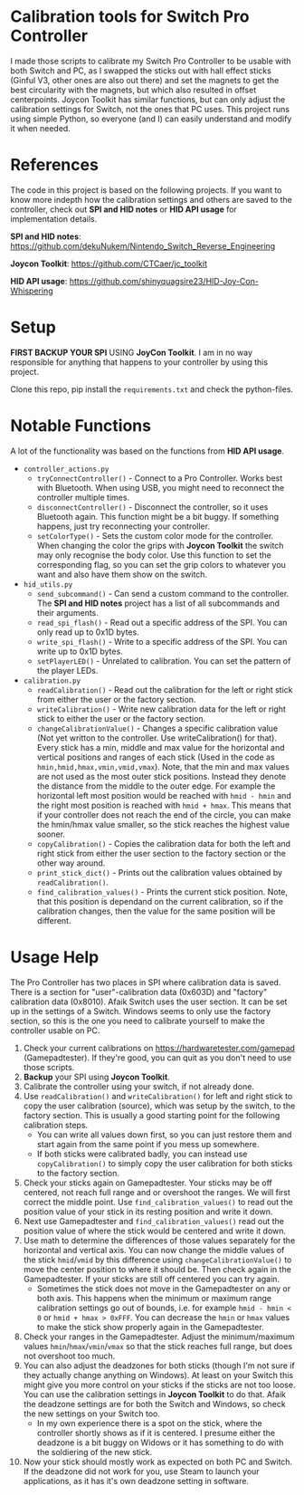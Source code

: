 # Calibration tools for Switch Pro Controller
I made those scripts to calibrate my Switch Pro Controller to be usable with both Switch and PC, as I swapped the sticks out with hall effect sticks (Ginful V3, other ones are also out there) and set the magnets to get the best circularity with the magnets, but which also resulted in offset centerpoints. Joycon Toolkit has similar functions, but can only adjust the calibration settings for Switch, not the ones that PC uses. This project runs using simple Python, so everyone (and I) can easily understand and modify it when needed.
# References
The code in this project is based on the following projects. If you want to know more indepth how the calibration settings and others are saved to the controller, check out **SPI and HID notes** or **HID API usage** for implementation details.

**SPI and HID notes**: https://github.com/dekuNukem/Nintendo_Switch_Reverse_Engineering

**Joycon Toolkit**: https://github.com/CTCaer/jc_toolkit

**HID API usage**: https://github.com/shinyquagsire23/HID-Joy-Con-Whispering
# Setup
**FIRST BACKUP YOUR SPI** USING **JoyCon Toolkit**. I am in no way responsible for anything that happens to your controller by using this project.

Clone this repo, pip install the `requirements.txt` and check the python-files.
# Notable Functions
A lot of the functionality was based on the functions from **HID API usage**.
- `controller_actions.py`
	- `tryConnectController()` - Connect to a Pro Controller. Works best with Bluetooth. When using USB, you might need to reconnect the controller multiple times.
	- `disconnectController()` - Disconnect the controller, so it uses Bluetooth again. This function might be a bit buggy. If something happens, just try reconnecting your controller.
	- `setColorType()` - Sets the custom color mode for the controller. When changing the color the grips with **Joycon Toolkit** the switch may only recognise the body color. Use this function to set the corresponding flag, so you can set the grip colors to whatever you want and also have them show on the switch.
- `hid_utils.py`
	-	`send_subcommand()` - Can send a custom command to the controller. The **SPI and HID notes** project has a list of all subcommands and their arguments.
	-	`read_spi_flash()` - Read out a specific address of the SPI. You can only read up to 0x1D bytes.
	-	`write_spi_flash()` - Write to a specific address of the SPI. You can write up to 0x1D bytes.
	-	`setPlayerLED()` - Unrelated to calibration. You can set the pattern of the player LEDs.
- `calibration.py`
	- `readCalibration()` - Read out the calibration for the left or right stick from either the user or the factory section.
	- `writeCalibration()` - Write new calibration data for the left or right stick to either the user or the factory section.
	- `changeCalibrationValue()` - Changes a specific calibration value (Not yet writton to the controller. Use writeCalibration() for that). Every stick has a min, middle and max value for the horizontal and vertical positions and ranges of each stick (Used in the code as `hmin,hmid,hmax,vmin,vmid,vmax`). Note, that the min and max values are not used as the most outer stick positions. Instead they denote the distance from the middle to the outer edge. For example the horizontal left most position would be reached with `hmid - hmin` and the right most position is reached with `hmid + hmax`. This means that if your controller does not reach the end of the circle, you can make the hmin/hmax value smaller, so the stick reaches the highest value sooner.
	- `copyCalibration()` - Copies the calibration data for both the left and right stick from either the user section to the factory section or the other way around.
	- `print_stick_dict()` - Prints out the calibration values obtained by `readCalibration()`.
	- `find_calibration_values()` - Prints the current stick position. Note, that this position is dependand on the current calibration, so if the calibration changes, then the value for the same position will be different. 
# Usage Help
The Pro Controller has two places in SPI where calibration data is saved. There is a section for "user"-calibration data (0x603D) and "factory" calibration data (0x8010). Afaik Switch uses the user section. It can be set up in the settings of a Switch. Windows seems to only use the factory section, so this is the one you need to calibrate yourself to make the controller usable on PC.
1. Check your current calibrations on https://hardwaretester.com/gamepad (Gamepadtester). If they're good, you can quit as you don't need to use those scripts.
2. **Backup** your SPI using **Joycon Toolkit**.
3. Calibrate the controller using your switch, if not already done.
4. Use `readCalibration()` and `writeCalibration()` for left and right stick to copy the user calibration (source), which was setup by the switch, to the factory section. This is usually a good starting point for the following calibration steps. 
	- You can write all values down first, so you can just restore them and start again from the same point if you mess up somewhere.
	- If both sticks were calibrated badly, you can instead use `copyCalibration()` to simply copy the user calibration for both sticks to the factory section.
5. Check your sticks again on Gamepadtester. Your sticks may be off centered, not reach full range and or overshoot the ranges. We will first correct the middle point. Use `find_calibration_values()` to read out the position value of your stick in its resting position and write it down. 
6. Next use Gamepadtester and `find_calibration_values()` read out the position value of where the stick would be centered and write it down. 
7. Use math to determine the differences of those values separately for the horizontal and vertical axis. You can now change the middle values of the stick `hmid`/`vmid` by this difference using `changeCalibrationValue()` to move the center position to where it should be. Then check again in the Gamepadtester. If your sticks are still off centered you can try again.
	-  Sometimes the stick does not move in the Gamepadtester on any or both axis. This happens when the minimum or maximum range calibration settings go out of bounds, i.e. for example `hmid - hmin < 0` or `hmid + hmax > 0xFFF`. You can decrease the `hmin` or `hmax` values to make the stick show properly again in the Gamepadtester.
8. Check your ranges in the Gamepadtester. Adjust the minimum/maximum values `hmin`/`hmax`/`vmin`/`vmax` so that the stick reaches full range, but does not overshoot too much.
9. You can also adjust the deadzones for both sticks (though I'm not sure if they actually change anything on Windows). At least on your Switch this might give you more control on your sticks if the sticks are not too loose. You can use the calibration settings in **Joycon Toolkit** to do that. Afaik the deadzone settings are for both the Switch and Windows, so check the new settings on your Switch too.
	- In my own experience there is a spot on the stick, where the controller shortly shows as if it is centered.  I presume either the deadzone is a bit buggy on Widows or it has something to do with the soldiering of the new stick.
10. Now your stick should mostly work as expected on both PC and Switch. If the deadzone did not work for you, use Steam to launch your applications, as it has it's own deadzone setting in software. 


